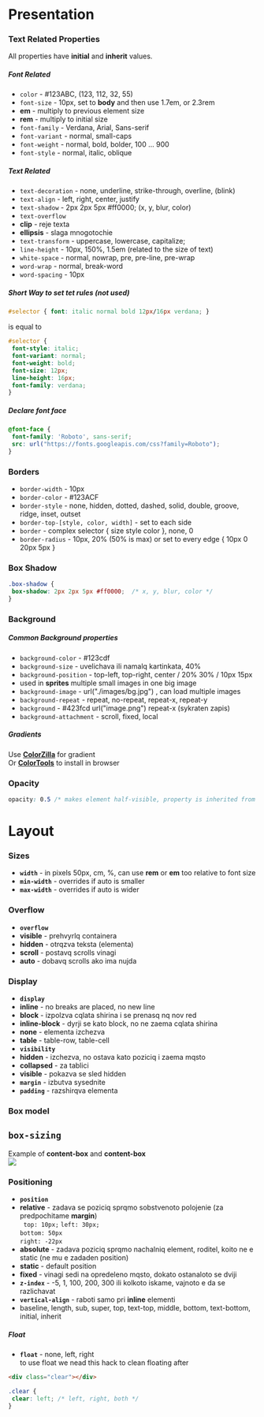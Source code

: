 # Presentation

### Text Related Properties
All properties have **initial** and **inherit** values.

##### Font Related
 - ```color``` - #123ABC, (123, 112, 32, 55)
 - ```font-size``` - 10px, set to **body** and then use 1.7em, or 2.3rem
  - **em** - multiply to previous element size
  - **rem** - multiply to initial size
 - ```font-family``` - Verdana, Arial, Sans-serif
 - ```font-variant``` - normal, small-caps
 - ```font-weight``` - normal, bold, bolder, 100 ... 900
 - ```font-style``` - normal, italic, oblique
 
##### Text Related
 - ```text-decoration``` - none, underline, strike-through, overline, (blink)
 - ```text-align``` - left, right, center, justify
 - ```text-shadow``` -  2px 2px 5px #ff0000; (x, y, blur, color)
 - ```text-overflow```
  - **clip** - reje texta
  - **ellipsis** - slaga mnogotochie
 - ```text-transform``` - uppercase, lowercase, capitalize;
 - ```line-height``` - 10px, 150%, 1.5em (related to the size of text)
 - ```white-space``` - normal, nowrap, pre, pre-line, pre-wrap
 - ```word-wrap``` - normal, break-word
 - ```word-spacing``` - 10px
 
##### Short Way to set tet rules (not used)
```CSS
#selector { font: italic normal bold 12px/16px verdana; }
```
is equal to
```css
#selector {
 font-style: italic;
 font-variant: normal;
 font-weight: bold;
 font-size: 12px;
 line-height: 16px;
 font-family: verdana;
}
```

##### Declare font face
```css
@font-face {
 font-family: 'Roboto', sans-serif;
 src: url("https://fonts.googleapis.com/css?family=Roboto");
}
```

### Borders

 - ```border-width``` - 10px
 - ```border-color``` - #123ACF
 - ```border-style``` - none, hidden, dotted, dashed, solid, double, groove, ridge, inset, outset
 - ```border-top-[style, color, width]``` - set to each side
 - ```border``` - complex selector { size style color }, none, 0 
 - ```border-radius``` - 10px, 20% (50% is max) or set to every edge { 10px 0 20px 5px } 

### Box Shadow
```css
.box-shadow {
 box-shadow: 2px 2px 5px #ff0000;  /* x, y, blur, color */
}
```
### Background

##### Common Background properties

- ```background-color``` - #123cdf
- ```background-size``` - uvelichava ili namalq kartinkata, 40%
- ```background-position``` - top-left, top-right, center / 20% 30% / 10px 15px
 - used in **sprites** multiple small images in one big image
- ```background-image``` - url("./images/bg.jpg") , can load multiple images
- ```background-repeat``` - repeat, no-repeat, repeat-x, repeat-y
- ```background``` - #423fcd url("image.png") repeat-x (sykraten zapis)
- ```background-attachment``` - scroll, fixed, local

##### Gradients

Use **[ColorZilla](http://www.colorzilla.com/gradient-editor/)** for gradient  
Or **[ColorTools](http://www.colorzilla.com/chrome/)** to install in browser

### Opacity
```css
opacity: 0.5 /* makes element half-visible, property is inherited from parents */
```

# Layout

### Sizes

- **```width```** - in pixels 50px, cm, %, can use **rem** or **em** too relative to font size
- **```min-width```** - overrides if auto is smaller
- **```max-width```** - overrides if auto is wider

### Overflow
 - **```overflow```**
  - **visible** - prehvyrlq containera
  - **hidden** - otrqzva teksta (elementa)
  - **scroll** - postavq scrolls vinagi
  - **auto** - dobavq scrolls ako ima nujda

### Display
- **```display```**
 - **inline** - no breaks are placed, no new line
 - **block** - izpolzva cqlata shirina i se prenasq nq nov red
 - **inline-block** - dyrji se kato block, no ne zaema cqlata shirina
 - **none** - elementa izchezva
 - **table** - table-row, table-cell
- **```visibility```** 
 - **hidden** - izchezva, no ostava kato poziciq i zaema mqsto
 - **collapsed** - za tablici
 - **visible** - pokazva se sled hidden
- **```margin```** - izbutva sysednite
- **```padding```** - razshirqva elementa

### Box model

**```box-sizing```**  
-------
Example of **content-box** and **content-box**  
![](http://crypt.codemancers.com/assets/images/boxmodel/compare_models-ec8c849825b4fb3e1e6177e49e15d800cb77bdeaa99e6adcf896a65af62ab99f.png)

### Positioning

- **```position```**  
 - **relative** - zadava se poziciq sprqmo sobstvenoto polojenie (za predpochitame **margin**)  
   ``` top: 10px;``` 
   ```left: 30px;```  
   ```bottom: 50px```  
   ```right: -22px```  
 - **absolute** - zadava poziciq sprqmo nachalniq element, roditel, koito ne e static (ne mu e zadaden position)
 - **static** - default position
 - **fixed** - vinagi sedi na opredeleno mqsto, dokato ostanaloto se dviji
- **```z-index```** - -5, 1, 100, 200, 300 ili kolkoto iskame, vajnoto e da se razlichavat 
- **```vertical-align```** - raboti samo pri **inline** elementi
 - baseline, length, sub, super, top, text-top, middle, bottom, text-bottom, initial, inherit  
 
##### Float

- **```float```** - none, left, right  
to use float we nead this hack to clean floating after  

```html
<div class="clear"></div>
```
```css
.clear {
 clear: left; /* left, right, both */
}
```
